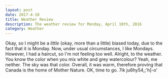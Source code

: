 ```yaml
---
layout: post
date: 2017-4-10
title: Weather Review
description: The weather review for Monday, April 10th, 2016
category: Weather
---
```


Okay, so I might be a _little_ (okay, more than a little) biased today, due to the fact that it is Monday. Now, under usual circumstances, I like Mondays. However, I had a haircut, so I'm not feeling too well. Alright, to the weather. You know the color when you mix white and grey watercolour? Yeah, me neither. The sky was that color. Overall, it was warm, therefore proving that Canada is the home of Mother Nature. OK, time to go.
7ik ju6hy54,;'h]-o'
